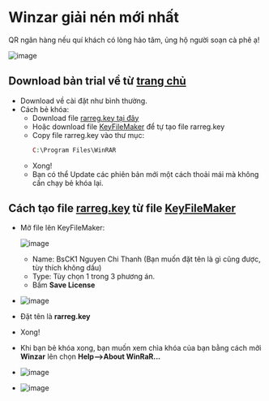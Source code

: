 # Winzar giải nén mới nhất

QR ngân hàng nếu quí khách có lòng hảo tâm, ủng hộ người soạn cà phê ạ!

![image](https://github.com/user-attachments/assets/b9a751b6-0832-4876-a972-aeaec635d792)

## Download bản trial về từ [trang chủ](https://www.rarlab.com/download.htm)
- Download về cài đặt như bình thường.
- Cách bẻ khóa:
  - Download file [rarreg.key tại đây](https://3w7ng6-my.sharepoint.com/:u:/g/personal/driver_3w7ng6_onmicrosoft_com/EepYp8UT61BPrqI2IliIK7oBKONX3S_bbMc01a4pexjV5g?e=tlwv4e)
  - Hoặc download file [KeyFileMaker](https://3w7ng6-my.sharepoint.com/:u:/g/personal/driver_3w7ng6_onmicrosoft_com/ETPq-H_2RwBOhqz5AhmGfzwBWYttGO1huGLTxzmHZE7Hrg?e=BSJk7j) để tự tạo file rarreg.key
  - Copy file rarreg.key vào thư mục:
    ```php
    C:\Program Files\WinRAR
    ```
  - Xong!
  - Bạn có thể Update các phiên bản mới một cách thoải mái mà không cấn chạy bẻ khóa lại.

## Cách tạo file [rarreg.key](https://3w7ng6-my.sharepoint.com/:u:/g/personal/driver_3w7ng6_onmicrosoft_com/EepYp8UT61BPrqI2IliIK7oBKONX3S_bbMc01a4pexjV5g?e=tlwv4e) từ file [KeyFileMaker](https://3w7ng6-my.sharepoint.com/:u:/g/personal/driver_3w7ng6_onmicrosoft_com/ETPq-H_2RwBOhqz5AhmGfzwBWYttGO1huGLTxzmHZE7Hrg?e=BSJk7j)
- Mở file lên KeyFileMaker:

  ![image](https://github.com/user-attachments/assets/e07b074c-e5c2-40d7-909d-005b0d6bd895)

  - Name: BsCK1 Nguyen Chi Thanh (Bạn muốn đặt tên là gì cũng được, tùy thích không dấu)
  - Type: Tùy chọn 1 trong 3 phương án.
  - Bấm **Save License**
- ![image](https://github.com/user-attachments/assets/37d3cba8-e2cb-46e3-80b1-ff9431959037)
- Đặt tên là **rarreg.key**
- Xong!
- Khi bạn bẻ khóa xong, bạn muốn xem chìa khóa của bạn bằng cách mởi **Winzar** lên chọn **Help-->About WinRaR...**
- ![image](https://github.com/user-attachments/assets/74b8be50-e0de-4456-bdfd-e0aad5755663)
- ![image](https://github.com/user-attachments/assets/de3c61aa-ae86-4b4e-b102-ed978870c06c)
